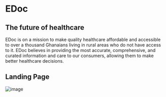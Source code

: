 # EDoc

## The future of healthcare

EDoc is on a mission to make quality healthcare affordable and accessible to over a thousand Ghanaians living in rural areas who do not have access to it. EDoc believes in providing the most accurate, comprehensive, and curated information and care to our consumers, allowing them to make better healthcare decisions.

## Landing Page
![image](/Screenshots/s)

